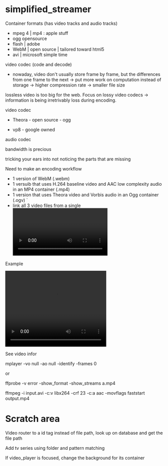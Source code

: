 # simplified_streamer

Container formats (has video tracks and audio tracks)
- mpeg 4 | mp4 : apple stuff
- ogg opensource
- flash | adobe
- WebM | open source | tailored toward html5
- avi | microsoft simple time

video codec (code and decode) 
- nowaday, video don't usually store frame by frame, but the differences from one frame to the next -> put more work on computation instead of storage -> higher compression rate -> smaller file size 

lossless video is too big for the web. Focus on lossy video codecs -> information is being irretrivably loss during encoding. 


video codec
- Theora - open source - ogg 

- vp8 - google owned 

audio codec 

bandwidth is precious

tricking your ears into not noticing the parts that are missing

Need to make an encoding workflow
- 1 version of WebM (.webm)
- 1 versuib that uses H.264 baseline video and AAC low complexity audio in an MP4 container (.mp4)
- 1 version that uses Theora video and Vorbis audio in an Ogg container (.ogv) `
- link all 3 video files from a single <video> element, and fall back to Flash-based video player. 

Example 

<video width="320" height="240" controls>
  <source src="pr6.mp4"  type="video/mp4; codecs=avc1.42E01E,mp4a.40.2">
  <source src="pr6.webm" type="video/webm; codecs=vp8,vorbis">
  <source src="pr6.ogv"  type="video/ogg; codecs=theora,vorbis">
</video>


See video infor 

mplayer -vo null -ao null -identify -frames 0 

or 

ffprobe -v error -show_format -show_streams a.mp4

ffmpeg -i input.avi -c:v libx264 -crf 23 -c:a aac -movflags faststart output.mp4

# Scratch area

Video router to a id tag instead of file path, look up on database and get the file path

Add tv series using folder and pattern matching

If video_player is focused, change the background for its container
